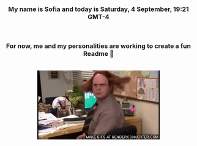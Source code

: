 


<div align="center">
<h3 >My name is Sofia and today is Saturday, 4 September, 19:21 GMT-4</h3><br>
<h3 >For now, me and my personalities are working to create a fun Readme 👋
</h3><br>
<img src='img/dwight.gif' alt='working...'/>
</div>
